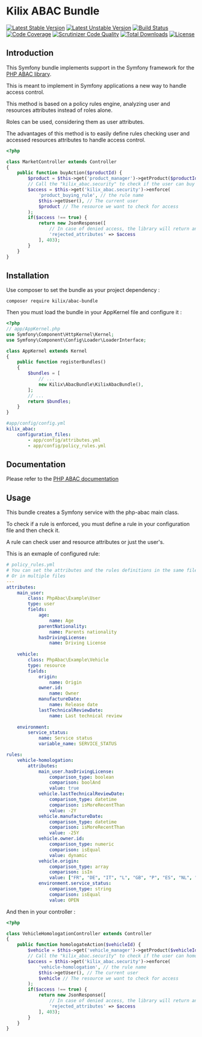 Kilix ABAC Bundle
=================

[![Latest Stable Version](https://poser.pugx.org/kilix/abac-bundle/v/stable)](https://packagist.org/packages/kilix/abac-bundle)
[![Latest Unstable Version](https://poser.pugx.org/kilix/abac-bundle/v/unstable)](https://packagist.org/packages/kilix/abac-bundle)
[![Build Status](https://travis-ci.org/Kilix/abac-bundle.svg?branch=master)](https://travis-ci.org/Kilix/abac-bundle)
[![Code Coverage](https://scrutinizer-ci.com/g/Kilix/abac-bundle/badges/coverage.png?b=master)](https://scrutinizer-ci.com/g/Kilix/abac-bundle/?branch=master)
[![Scrutinizer Code Quality](https://scrutinizer-ci.com/g/Kilix/abac-bundle/badges/quality-score.png?b=master)](https://scrutinizer-ci.com/g/Kilix/abac-bundle/?branch=master)
[![Total Downloads](https://poser.pugx.org/kilix/abac-bundle/downloads)](https://packagist.org/packages/kilix/abac-bundle)
[![License](https://poser.pugx.org/kilix/abac-bundle/license)](https://packagist.org/packages/kilix/abac-bundle)

Introduction
------------

This Symfony bundle implements support in the Symfony framework for the [PHP ABAC library](https://github.com/Kilix/abac-bundle).

This is meant to implement in Symfony applications a new way to handle access control.

This method is based on a policy rules engine, analyzing user and resources attributes instead of roles alone.

Roles can be used, considering them as user attributes.

The advantages of this method is to easily define rules checking user and accessed resources attributes to handle access control.

```php
<?php

class MarketController extends Controller
{
    public function buyAction($productId) {
        $product = $this->get('product_manager')->getProduct($productId);
        // Call the "kilix_abac.security" to check if the user can buy the given product
        $access = $this->get('kilix_abac.security')->enforce(
            'product_buying_rule', // the rule name
            $this->getUser(), // The current user
            $product // The resource we want to check for access
        );
        if($access !== true) {
            return new JsonResponse([
                // In case of denied access, the library will return an array of the unmatched attributes slugs
                'rejected_attributes' => $access
            ], 403);
        }
    }
}
```

Installation
------------

Use composer to set the bundle as your project dependency :

```
composer require kilix/abac-bundle
```

Then you must load the bundle in your AppKernel file and configure it :

```php
<?php
// app/AppKernel.php
use Symfony\Component\HttpKernel\Kernel;
use Symfony\Component\Config\Loader\LoaderInterface;

class AppKernel extends Kernel
{
    public function registerBundles()
    {
        $bundles = [
            // ...
            new Kilix\AbacBundle\KilixAbacBundle(),
        ];
        // ...
        return $bundles;
    }
}
```

```yaml
#app/config/config.yml
kilix_abac:
    configuration_files:
        - app/config/attributes.yml
        - app/config/policy_rules.yml
```

Documentation
-------------

Please refer to the [PHP ABAC documentation](https://github.com/Kilix/abac-bundle)

Usage
-----

This bundle creates a Symfony service with the php-abac main class.

To check if a rule is enforced, you must define a rule in your configuration file and then check it.

A rule can check user and resource attributes or just the user's.

This is an exmaple of configured rule:

```yaml
# policy_rules.yml
# You can set the attributes and the rules definitions in the same file if you want
# Or in multiple files
---
attributes:
    main_user:
        class: PhpAbac\Example\User
        type: user
        fields:
            age:
                name: Age
            parentNationality:
                name: Parents nationality
            hasDrivingLicense:
                name: Driving License
            
    vehicle:
        class: PhpAbac\Example\Vehicle
        type: resource
        fields:
            origin:
                name: Origin
            owner.id:
                name: Owner
            manufactureDate:
                name: Release date
            lastTechnicalReviewDate:
                name: Last technical review
        
    environment:
        service_status:
            name: Service status
            variable_name: SERVICE_STATUS

rules:
    vehicle-homologation:
        attributes:
            main_user.hasDrivingLicense:
                comparison_type: boolean
                comparison: boolAnd
                value: true
            vehicle.lastTechnicalReviewDate:
                comparison_type: datetime
                comparison: isMoreRecentThan
                value: -2Y
            vehicle.manufactureDate:
                comparison_type: datetime
                comparison: isMoreRecentThan
                value: -25Y
            vehicle.owner.id:
                comparison_type: numeric
                comparison: isEqual
                value: dynamic
            vehicle.origin:
                comparison_type: array
                comparison: isIn
                value: ["FR", "DE", "IT", "L", "GB", "P", "ES", "NL", "B"]
            environment.service_status:
                comparison_type: string
                comparison: isEqual
                value: OPEN

```

And then in your controller :

```php
<?php

class VehicleHomologationController extends Controller
{
    public function homologateAction($vehicleId) {
        $vehicle = $this->get('vehicle_manager')->getProduct($vehicleId);
        // Call the "kilix_abac.security" to check if the user can homologate the given vehicle
        $access = $this->get('kilix_abac.security')->enforce(
            'vehicle-homologation', // the rule name
            $this->getUser(), // The current user
            $vehicle // The resource we want to check for access
        );
        if($access !== true) {
            return new JsonResponse([
                // In case of denied access, the library will return an array of the unmatched attributes slugs
                'rejected_attributes' => $access
            ], 403);
        }
    }
}
```
